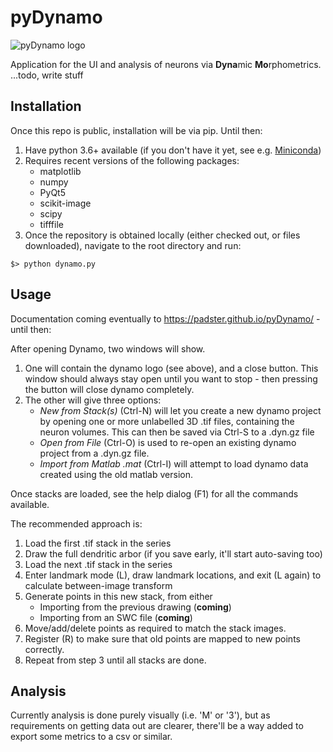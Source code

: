 # pyDynamo
![pyDynamo logo](https://padster.github.io/pyDynamo/tmpLogo.png)

Application for the UI and analysis of neurons via **Dyna**mic **Mo**rphometrics.
...todo, write stuff

## Installation
Once this repo is public, installation will be via pip.
Until then:

1) Have python 3.6+ available (if you don't have it yet, see e.g. [Miniconda](https://conda.io/miniconda.html))
2) Requires recent versions of the following packages:
    * matplotlib
    * numpy
    * PyQt5
    * scikit-image
    * scipy
    * tifffile
3) Once the repository is obtained locally (either checked out, or files downloaded), navigate to the root directory and run:
```
$> python dynamo.py
```

## Usage
Documentation coming eventually to https://padster.github.io/pyDynamo/ - until then:

After opening Dynamo, two windows will show.
1)  One will contain the dynamo logo (see above), and a close button. This window should always stay open until you want to stop - then pressing the button will close dynamo completely.
2) The other will give three options:
    * *New from Stack(s)* (Ctrl-N) will let you create a new dynamo project by opening one or more unlabelled 3D .tif files, containing the neuron volumes. This can then be saved via Ctrl-S to a .dyn.gz file
    * *Open from File* (Ctrl-O) is used to re-open an existing dynamo project from a .dyn.gz file.
    * *Import from Matlab .mat* (Ctrl-I) will attempt to load dynamo data created using the old matlab version.
    
Once stacks are loaded, see the help dialog (F1) for all the commands available.

The recommended approach is:
1) Load the first .tif stack in the series
2) Draw the full dendritic arbor (if you save early, it'll start auto-saving too)
3) Load the next .tif stack in the series
4) Enter landmark mode (L), draw landmark locations, and exit (L again) to calculate between-image transform
5) Generate points in this new stack, from either
    * Importing from the previous drawing (**coming**)
    * Importing from an SWC file (**coming**)
6) Move/add/delete points as required to match the stack images.
7) Register (R) to make sure that old points are mapped to new points correctly.
8) Repeat from step 3 until all stacks are done.

## Analysis
Currently analysis is done purely visually (i.e. 'M' or '3'), but as requirements on getting data out are clearer, there'll be a way added to export some metrics to a csv or similar.
